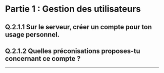 # Partie 1 : Gestion des utilisateurs  

## Q.2.1.1 Sur le serveur, créer un compte pour ton usage personnel.  

## Q.2.1.2 Quelles préconisations proposes-tu concernant ce compte ?  



---

